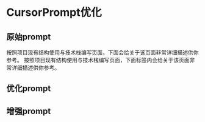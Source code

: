 # CursorPrompt优化

## 原始prompt
按照项目现有结构使用与技术栈编写页面，下面会给关于该页面非常详细描述供你参考。
按照项目现有结构使用与技术栈编写页面，下面<description>标签内会给关于该页面非常详细描述供你参考。

## 优化prompt


## 增强prompt